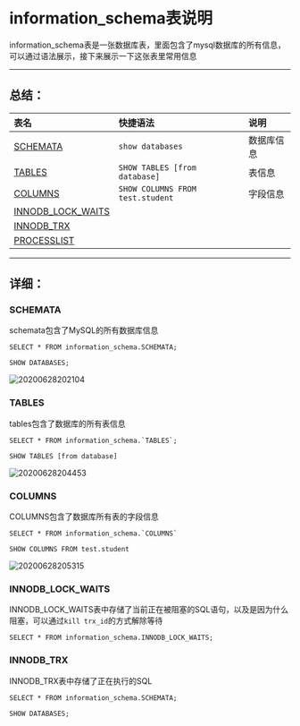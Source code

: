 # information_schema表说明

information_schema表是一张数据库表，里面包含了mysql数据库的所有信息，可以通过语法展示，接下来展示一下这张表里常用信息

---

## 总结：

|表名|快捷语法|说明|
|:--|:--|:--|
|[SCHEMATA](#schemata)|`show databases`|数据库信息|
|[TABLES](#tables)|`SHOW TABLES [from database]`|表信息|
|[COLUMNS](#columns)|`SHOW COLUMNS FROM test.student`|字段信息|
|[INNODB_LOCK_WAITS](#lockwait)|||
|[INNODB_TRX](#trx)|||
|[PROCESSLIST](#process)|||


---

## 详细：

### <a id="schemata">SCHEMATA</a>

schemata包含了MySQL的所有数据库信息

```
SELECT * FROM information_schema.SCHEMATA;

SHOW DATABASES;
```

![20200628202104](https://cdn.jsdelivr.net/gh/leiyu1997/ImageHostingService@master/resources/blogs/20200628202104.png)

### <a id=tables>TABLES</a>

tables包含了数据库的所有表信息

```
SELECT * FROM information_schema.`TABLES`;

SHOW TABLES [from database]
```
![20200628204453](https://cdn.jsdelivr.net/gh/leiyu1997/ImageHostingService@master/resources/blogs/20200628204453.png)

### <a id="columns">COLUMNS</a>

COLUMNS包含了数据库所有表的字段信息

```
SELECT * FROM information_schema.`COLUMNS`

SHOW COLUMNS FROM test.student
```
![20200628205315](https://cdn.jsdelivr.net/gh/leiyu1997/ImageHostingService@master/resources/blogs/20200628205315.png)

### <a id="lockwait">INNODB_LOCK_WAITS</a>

INNODB_LOCK_WAITS表中存储了当前正在被阻塞的SQL语句，以及是因为什么阻塞，可以通过`kill trx_id`的方式解除等待

```
SELECT * FROM information_schema.INNODB_LOCK_WAITS;
```
### <a id="trx">INNODB_TRX</a>

INNODB_TRX表中存储了正在执行的SQL

```
SELECT * FROM information_schema.SCHEMATA;

SHOW DATABASES;
```
